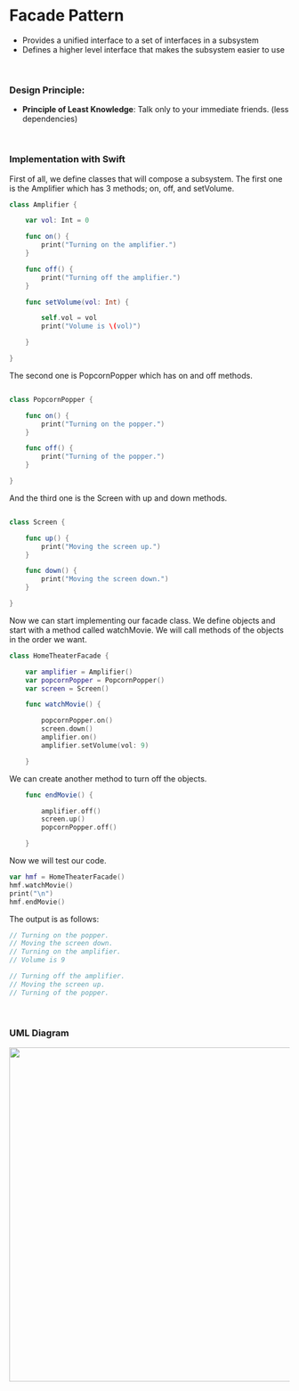 # Facade Pattern

- Provides a unified interface to a set of interfaces in a subsystem
- Defines a higher level interface that makes the subsystem easier to use


<br>

### Design Principle:

- **Principle of Least Knowledge**: Talk only to your immediate friends. (less dependencies)

<br>

### Implementation with Swift

First of all, we define classes that will compose a subsystem. The first one is the Amplifier which has 3 methods; on, off, and setVolume.

```swift
class Amplifier {

    var vol: Int = 0

    func on() {
        print("Turning on the amplifier.")
    }

    func off() {
        print("Turning off the amplifier.")
    }

    func setVolume(vol: Int) {

        self.vol = vol
        print("Volume is \(vol)")

    }

}
```

The second one is PopcornPopper which has on and off methods.

```swift

class PopcornPopper {

    func on() {
        print("Turning on the popper.")
    }

    func off() {
        print("Turning of the popper.")
    }

}
```

And the third one is the Screen with up and down methods.

```swift

class Screen {

    func up() {
        print("Moving the screen up.")
    }

    func down() {
        print("Moving the screen down.")
    }

}
```

Now we can start implementing our facade class. We define objects and start with a method called watchMovie. We will call methods of the objects in the order we want.

```swift
class HomeTheaterFacade {

    var amplifier = Amplifier()
    var popcornPopper = PopcornPopper()
    var screen = Screen()

    func watchMovie() {

        popcornPopper.on()
        screen.down()
        amplifier.on()
        amplifier.setVolume(vol: 9)

    }
```

We can create another method to turn off the objects.

```swift
    func endMovie() {

        amplifier.off()
        screen.up()
        popcornPopper.off()

    }
```

Now we will test our code.

```swift
var hmf = HomeTheaterFacade()
hmf.watchMovie()
print("\n")
hmf.endMovie()
```

The output is as follows:

```swift
// Turning on the popper.
// Moving the screen down.
// Turning on the amplifier.
// Volume is 9

// Turning off the amplifier.
// Moving the screen up.
// Turning of the popper.
```

<br>

### UML Diagram

<img src="" width="600" />

